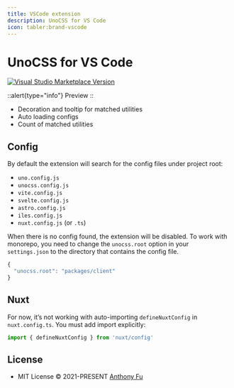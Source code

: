 ```yaml
---
title: VSCode extension
description: UnoCSS for VS Code
icon: tabler:brand-vscode
---
```


# UnoCSS for VS Code

<a href="https://marketplace.visualstudio.com/items?itemName=antfu.unocss" target="__blank"><img src="https://img.shields.io/visual-studio-marketplace/v/antfu.unocss.svg?color=eee&amp;label=VS%20Code%20Marketplace&logo=visual-studio-code" alt="Visual Studio Marketplace Version" /></a>

::alert{type="info"}
Preview
::

- Decoration and tooltip for matched utilities
- Auto loading configs
- Count of matched utilities

## Config

By default the extension will search for the config files under project root:

- `uno.config.js`
- `unocss.config.js`
- `vite.config.js`
- `svelte.config.js`
- `astro.config.js`
- `iles.config.js`
- `nuxt.config.js` (or `.ts`)

When there is no config found, the extension will be disabled. To work with monorepo, you need to change the `unocss.root` option in your `settings.json` to the directory that contains the config file.

```javascript
{
  "unocss.root": "packages/client"
}
```

## Nuxt

For now, it’s not working with auto-importing `defineNuxtConfig` in `nuxt.config.ts`. You must add import explicitly: 

```ts
import { defineNuxtConfig } from 'nuxt/config'
```

## License

- MIT License &copy; 2021-PRESENT [Anthony Fu](https://github.com/antfu)
